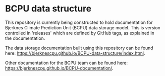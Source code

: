 BCPU data structure
===================

This repository is currently being constructed to hold documentation for
Bjerknes Climate Prediction Unit (BCPU) data storage model. This is
version controlled in 'releases' which are defined by GitHub tags,
as explained in the documentation.

The data storage documentation built using this repository can be found
here: https://bjerknescpu.github.io/BCPU-data-structure/index.html.

Other documentation for the BCPU team can be found here:
https://bjerknescpu.github.io/BCPU-documentation/.



